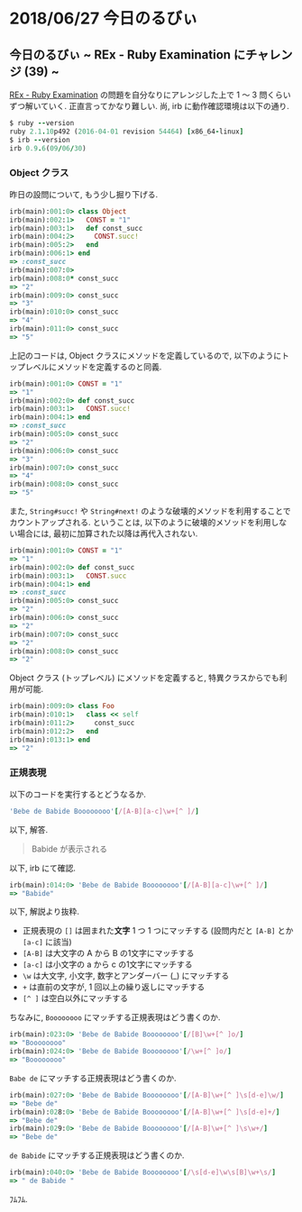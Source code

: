 # 2018/06/27 今日のるびぃ

## 今日のるびぃ ~ REx - Ruby Examination にチャレンジ (39) ~

[REx - Ruby Examination](https://rex.libertyfish.co.jp/) の問題を自分なりにアレンジした上で 1 〜 3 問くらいずつ解いていく. 正直言ってかなり難しい. 尚, irb に動作確認環境は以下の通り.

```ruby
$ ruby --version
ruby 2.1.10p492 (2016-04-01 revision 54464) [x86_64-linux]
$ irb --version
irb 0.9.6(09/06/30)
```

### Object クラス

昨日の設問について, もう少し掘り下げる.

```ruby
irb(main):001:0> class Object
irb(main):002:1>   CONST = "1"
irb(main):003:1>   def const_succ
irb(main):004:2>     CONST.succ!
irb(main):005:2>   end
irb(main):006:1> end
=> :const_succ
irb(main):007:0> 
irb(main):008:0* const_succ
=> "2"
irb(main):009:0> const_succ
=> "3"
irb(main):010:0> const_succ
=> "4"
irb(main):011:0> const_succ
=> "5"
```

上記のコードは, Object クラスにメソッドを定義しているので, 以下のようにトップレベルにメソッドを定義するのと同義.

```ruby
irb(main):001:0> CONST = "1"
=> "1"
irb(main):002:0> def const_succ
irb(main):003:1>   CONST.succ!
irb(main):004:1> end
=> :const_succ
irb(main):005:0> const_succ
=> "2"
irb(main):006:0> const_succ
=> "3"
irb(main):007:0> const_succ
=> "4"
irb(main):008:0> const_succ
=> "5"
```

また, `String#succ!` や `String#next!` のような破壊的メソッドを利用することでカウントアップされる. ということは, 以下のように破壊的メソッドを利用しない場合には, 最初に加算された以降は再代入されない.

```ruby
irb(main):001:0> CONST = "1"
=> "1"
irb(main):002:0> def const_succ
irb(main):003:1>   CONST.succ
irb(main):004:1> end
=> :const_succ
irb(main):005:0> const_succ
=> "2"
irb(main):006:0> const_succ
=> "2"
irb(main):007:0> const_succ
=> "2"
irb(main):008:0> const_succ
=> "2"
```

Object クラス (トップレベル) にメソッドを定義すると, 特異クラスからでも利用が可能.

```ruby
irb(main):009:0> class Foo
irb(main):010:1>   class << self
irb(main):011:2>     const_succ
irb(main):012:2>   end
irb(main):013:1> end
=> "2"
```

### 正規表現

以下のコードを実行するとどうなるか.

```ruby
'Bebe de Babide Boooooooo'[/[A-B][a-c]\w+[^ ]/]
```

以下, 解答.

> Babide が表示される

以下, irb にて確認.

```ruby
irb(main):014:0> 'Bebe de Babide Boooooooo'[/[A-B][a-c]\w+[^ ]/]
=> "Babide"
```

以下, 解説より抜粋.

* 正規表現の `[]` は囲まれた**文字** 1 つ 1 つにマッチする (設問内だと `[A-B]` とか `[a-c]` に該当)
* `[A-B]` は大文字の A から B の1文字にマッチする
* `[a-c]` は小文字の a から c の1文字にマッチする
* `\w` は大文字, 小文字, 数字とアンダーバー (\_) にマッチする
* `+` は直前の文字が, 1 回以上の繰り返しにマッチする
* `[^ ]` は空白以外にマッチする

ちなみに, `Boooooooo` にマッチする正規表現はどう書くのか.

```ruby
irb(main):023:0> 'Bebe de Babide Boooooooo'[/[B]\w+[^ ]o/]
=> "Boooooooo"
irb(main):024:0> 'Bebe de Babide Boooooooo'[/\w+[^ ]o/]
=> "Boooooooo"
```

`Babe de` にマッチする正規表現はどう書くのか.

```ruby
irb(main):027:0> 'Bebe de Babide Boooooooo'[/[A-B]\w+[^ ]\s[d-e]\w/]
=> "Bebe de"
irb(main):028:0> 'Bebe de Babide Boooooooo'[/[A-B]\w+[^ ]\s[d-e]+/]
=> "Bebe de"
irb(main):029:0> 'Bebe de Babide Boooooooo'[/[A-B]\w+[^ ]\s\w+/]
=> "Bebe de"
```

` de Babide ` にマッチする正規表現はどう書くのか.

```ruby
irb(main):040:0> 'Bebe de Babide Boooooooo'[/\s[d-e]\w\s[B]\w+\s/]
=> " de Babide "
```

ﾌﾑﾌﾑ.
